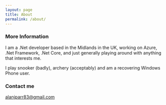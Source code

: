 ```yaml
---
layout: page
title: About
permalink: /about/
---
```


### More Information

I am a .Net developer based in the Midlands in the UK, working on Azure, .Net Framework, .Net Core, and just generally playing around with anything that interests me.

I play snooker (badly), archery (acceptably) and am a recovering Windows Phone user.

### Contact me

[alanjparr83@gmail.com](mailto:alanjparr83@gmail.com)